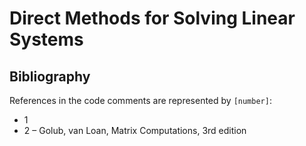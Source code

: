 # Direct Methods for Solving Linear Systems

## Bibliography

References in the code comments are represented by `[number]`:

  - 1
  - 2 – Golub, van Loan, Matrix Computations, 3rd edition